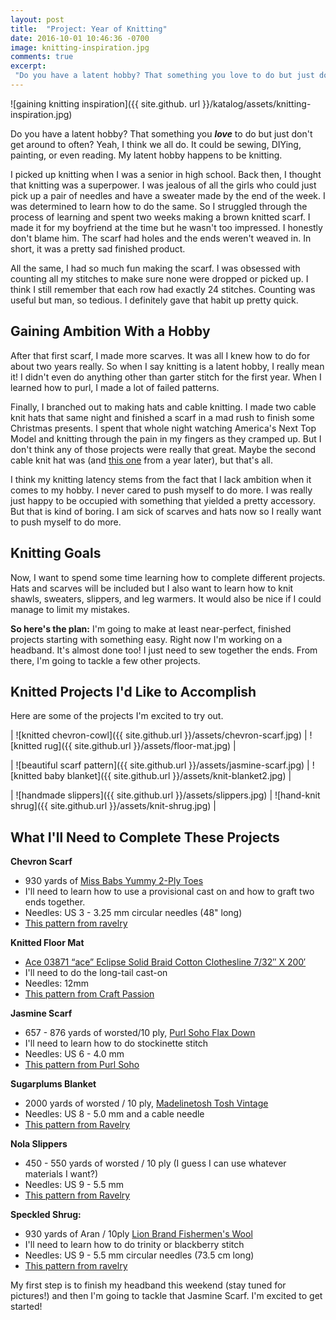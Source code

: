 ```yaml
---
layout: post
title:  "Project: Year of Knitting"
date: 2016-10-01 10:46:36 -0700
image: knitting-inspiration.jpg
comments: true
excerpt:
 "Do you have a latent hobby? That something you love to do but just don't get around to often? Yeah, I think we all do. It could be sewing, DIYing, painting, or even reading. My latent hobby happens to be knitting."
---
```


![gaining knitting inspiration]({{ site.github. url }}/katalog/assets/knitting-inspiration.jpg)

Do you have a latent hobby? That something you ***love*** to do but just don't get around to often? Yeah, I think we all do. It could be sewing, DIYing, painting, or even reading. My latent hobby happens to be knitting.

I picked up knitting when I was a senior in high school. Back then, I thought that knitting was a superpower. I was jealous of all the girls who could just pick up a pair of needles and have a sweater made by the end of the week. I was determined to learn how to do the same. So I struggled through the process of learning and spent two weeks making a brown knitted scarf. I made it for my boyfriend at the time but he wasn't too impressed. I honestly don't blame him. The scarf had holes and the ends weren't weaved in. In short, it was a pretty sad finished product.

All the same, I had so much fun making the scarf. I was obsessed with counting all my stitches to make sure none were dropped or picked up. I think I still remember that each row had exactly 24 stitches. Counting was useful but man, so tedious. I definitely gave that habit up pretty quick.

## Gaining Ambition With a Hobby

After that first scarf, I made more scarves. It was all I knew how to do for about two years really. So when I say knitting is a latent hobby, I really mean it! I didn't even do anything other than garter stitch for the first year. When I learned how to purl, I made a lot of failed patterns.

Finally, I branched out to making hats and cable knitting. I made two cable knit hats that same night and finished a scarf in a mad rush to finish some Christmas presents. I spent that whole night watching America's Next Top Model and knitting through the pain in my fingers as they cramped up. But I don't think any of those projects were really that great. Maybe the second cable knit hat was (and [this one](https://www.pinterest.com/pin/176273772893058519/) from a year later), but that's all.

I think my knitting latency stems from the fact that I lack ambition when it comes to my hobby. I never cared to push myself to do more. I was really just happy to be occupied with something that yielded a pretty accessory. But that is kind of boring. I am sick of scarves and hats now so I really want to push myself to do more.


## Knitting Goals

Now, I want to spend some time learning how to complete different projects. Hats and scarves will be included but I also want to learn how to knit shawls, sweaters, slippers, and leg warmers. It would also be nice if I could manage to limit my mistakes.

**So here's the plan:** I'm going to make at least near-perfect, finished projects starting with something easy. Right now I'm working on a headband. It's almost done too! I just need to sew together the ends. From there, I'm going to tackle a few other projects.

## Knitted Projects I'd Like to Accomplish

Here are some of the projects I'm excited to try out.

| ![knitted chevron-cowl]({{ site.github.url }}/assets/chevron-scarf.jpg) | ![knitted rug]({{ site.github.url }}/assets/floor-mat.jpg) |

| ![beautiful scarf pattern]({{ site.github.url }}/assets/jasmine-scarf.jpg) | ![knitted baby blanket]({{ site.github.url }}/assets/knit-blanket2.jpg) |

| ![handmade slippers]({{ site.github.url }}/assets/slippers.jpg) | ![hand-knit shrug]({{ site.github.url }}/assets/knit-shrug.jpg) |

## What I'll Need to Complete These Projects

**Chevron Scarf**
- 930 yards of [Miss Babs Yummy 2-Ply Toes](http://www.ravelry.com/yarns/library/miss-babs-yummy-2-ply-toes)
- I'll need to learn how to use a provisional cast on and how to  graft two ends together.
- Needles: US 3 - 3.25 mm circular needles (48" long)
- [This pattern from ravelry](http://www.ravelry.com/patterns/library/poly-chevron-cowl)

**Knitted Floor Mat**
- [Ace 03871 “ace” Eclipse Solid Braid Cotton Clothesline 7/32″ X 200′](http://www.amazon.com/gp/product/B000UGM6G0/ref=as_li_ss_tl?ie=UTF8&camp=1789&creative=390957&creativeASIN=B000UGM6G0&linkCode=as2&tag=crafpass-20)
- I'll need to do the long-tail cast-on
- Needles: 12mm
- [This pattern from Craft Passion](http://www.craftpassion.com/2013/06/knit-floor-mat.html/2)

**Jasmine Scarf**
- 657 - 876 yards of worsted/10 ply, [Purl Soho Flax Down](http://www.ravelry.com/yarns/library/purl-soho-flax-down)
- I'll need to learn how to do stockinette stitch
- Needles: US 6 - 4.0 mm
- [This pattern from Purl Soho](https://www.purlsoho.com/create/2015/03/25/jasmine-scarf/)

**Sugarplums Blanket**
- 2000 yards of worsted / 10 ply, [Madelinetosh Tosh Vintage](http://www.ravelry.com/yarns/library/madelinetosh-tosh-vintage)
- Needles: US 8 - 5.0 mm and a cable needle
- [This pattern from Ravelry](http://www.ravelry.com/patterns/library/sugarplums-blanket)

**Nola Slippers**
- 450 - 550 yards of worsted / 10 ply (I guess I can use whatever materials I want?)
- Needles: US 9 - 5.5 mm
- [This pattern from Ravelry](http://www.ravelry.com/patterns/library/nolas-slipper)

**Speckled Shrug:**
- 930 yards of Aran / 10ply [Lion Brand Fishermen's Wool](http://www.ravelry.com/yarns/library/lion-brand-fishermens-wool)
- I'll need to learn how to do trinity or blackberry stitch
- Needles: US 9 - 5.5 mm circular needles (73.5 cm long)
- [This pattern from ravelry](http://www.ravelry.com/patterns/library/speckled-shrug)

My first step is to finish my headband this weekend (stay tuned for pictures!) and then I'm going to tackle that Jasmine Scarf. I'm excited to get started!
